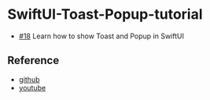 # SwiftUI-Toast-Popup-tutorial
 - [#18](https://www.youtube.com/watch?v=2S830TyLpI0&list=PLgOlaPUIbynqyJHiTEv7CFaXd8g5jtogT&index=18) Learn how to show Toast and Popup in SwiftUI
 
## Reference
- [github](https://github.com/exyte/PopupView)
- [youtube](https://www.youtube.com/watch?v=2S830TyLpI0)
